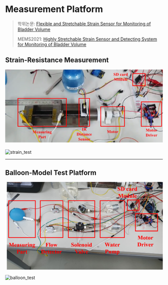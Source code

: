 # Measurement Platform

> 학위논문: [Flexible and Stretchable Strain Sensor for Monitoring of Bladder Volume](http://www.riss.kr/search/detail/DetailView.do?p_mat_type=be54d9b8bc7cdb09&control_no=824ad4f8d636f59bffe0bdc3ef48d419&keyword=Flexible%20and%20Stretchable%20Strain%20Sensor%20for%20Monitoring%20of%20Bladder%20Volume)
>
> MEMS2021: [Highly Stretchable Strain Sensor and Detecting System for Monitoring of Bladder Volume](https://ieeexplore.ieee.org/document/9375387)



## Strain-Resistance Measurement

![3-c](README.assets/3-c.png)

![strain_test](README.assets/strain_test.gif)



---



## Balloon-Model Test Platform

![6-b](README.assets/6-b.png)

![balloon_test](README.assets/balloon_test.gif)